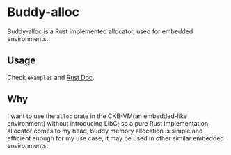 # Buddy-alloc

Buddy-alloc is a Rust implemented allocator, used for embedded environments.

## Usage

Check `examples` and [Rust Doc](https://docs.rs/buddy-alloc).

## Why

I want to use the `alloc` crate in the CKB-VM(an embedded-like environment) without introducing LibC; so a pure Rust implementation allocator comes to my head, buddy memory allocation is simple and efficient enough for my use case, it may be used in other similar embedded environments.
